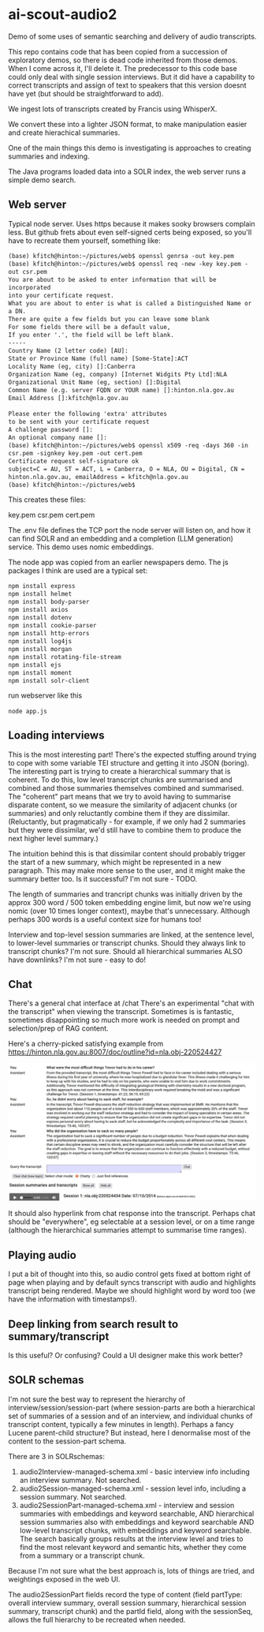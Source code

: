 # ai-scout-audio2

Demo of some uses of semantic searching and delivery of audio transcripts.

This repo contains code that has been copied from a succession of exploratory demos, so there is dead code inherited from those demos. When I come across it, I'll delete it.  The predecessor to this code base could only deal with single session interviews.  But it did have a capability to correct transcripts and assign of text to speakers that this version doesnt have yet (but should be straightforward to add).

We ingest lots of transcripts created by Francis using WhisperX.

We convert these into a lighter JSON format, to make manipulation easier and create hierachical summaries.

One of the main things this demo is investigating is approaches to creating summaries and indexing.

The Java programs loaded data into a SOLR index, the web server runs a simple demo search.


## Web server

Typical node server.  Uses https because it makes sooky browsers complain less.  But github frets about even self-signed certs being exposed, so you'll have to recreate them yourself, something like:

```
(base) kfitch@hinton:~/pictures/web$ openssl genrsa -out key.pem
(base) kfitch@hinton:~/pictures/web$ openssl req -new -key key.pem -out csr.pem
You are about to be asked to enter information that will be incorporated
into your certificate request.
What you are about to enter is what is called a Distinguished Name or a DN.
There are quite a few fields but you can leave some blank
For some fields there will be a default value,
If you enter '.', the field will be left blank.
-----
Country Name (2 letter code) [AU]:
State or Province Name (full name) [Some-State]:ACT
Locality Name (eg, city) []:Canberra
Organization Name (eg, company) [Internet Widgits Pty Ltd]:NLA
Organizational Unit Name (eg, section) []:Digital
Common Name (e.g. server FQDN or YOUR name) []:hinton.nla.gov.au
Email Address []:kfitch@nla.gov.au

Please enter the following 'extra' attributes
to be sent with your certificate request
A challenge password []:
An optional company name []:
(base) kfitch@hinton:~/pictures/web$ openssl x509 -req -days 360 -in csr.pem -signkey key.pem -out cert.pem
Certificate request self-signature ok
subject=C = AU, ST = ACT, L = Canberra, O = NLA, OU = Digital, CN = hinton.nla.gov.au, emailAddress = kfitch@nla.gov.au
(base) kfitch@hinton:~/pictures/web$
```

This creates these files:

key.pem csr.pem cert.pem

The .env file defines the TCP port the node server will listen on, and how it can find SOLR and an embedding and a completion (LLM generation) service.  This demo uses nomic embeddings.

The node app was copied from an earlier newspapers demo.  The js packages I think are used are a typical set:

```
npm install express
npm install helmet
npm install body-parser
npm install axios
npm install dotenv
npm install cookie-parser
npm install http-errors
npm install log4js
npm install morgan
npm install rotating-file-stream
npm install ejs
npm install moment
npm install solr-client
```

run webserver like this

`node app.js`


## Loading interviews

This is the most interesting part!  There's the expected stuffing around trying to cope with some variable TEI structure and getting it into JSON (boring).  The interesting part is trying to create a hierarchical summary that is coherent.  To do this, low level transcript chunks are summarised and combined and those summaries themselves combined and summarised.  The "coherent" part means that we try to avoid having to summarise disparate content, so we measure the similarity of adjacent chunks (or summaries) and only reluctantly combine them if they are dissimilar.  (Reluctantly, but pragmatically - for example, if we only had 2 summaries but they were dissimilar, we'd still have to combine them to produce the next higher level summary.)

The intuition behind this is that dissimilar content should probably trigger the start of a new summary, which might be represented in a new paragraph.  This may make more sense to the user, and it might make the summary better too. Is it successful?  I'm not sure - TODO.

The length of summaries and trancript chunks was initially driven by the approx 300 word / 500 token embedding engine limit, but now we're using nomic (over 10 times longer context), maybe that's unnecessary.  Although perhaps 300 words is a useful context size for humans too!

Interview and top-level session summaries are linked, at the sentence level, to lower-level summaries or transcript chunks.  Should they always link to transcript chunks?  I'm not sure.  Should all hierarchical summaries ALSO have downlinks?  I'm not sure - easy to do!

## Chat

There's a general chat interface at /chat
There's an experimental "chat with the transcript" when viewing the transcript.  Sometimes is is fantastic, sometimes disappointing so much more work is needed on prompt and selection/prep of RAG content.  

Here's a cherry-picked satisfying example from https://hinton.nla.gov.au:8007/doc/outline?id=nla.obj-220524427

![satisfying chat result](happyChat.jpg)

It should also hyperlink from chat response into the transcript.  Perhaps chat should be "everywhere", eg selectable at a session level, or on a time range (although the hierarchical summaries attempt to summarise time ranges).

## Playing audio

I put a bit of thought into this, so audio control gets fixed at bottom right of page when playing and by default syncs transcript with audio and highlights transcript being rendered.  Maybe we should highlight word by word too (we have the information with timestamps!).

## Deep linking from search result to summary/transcript

Is this useful?  Or confusing?  Could a UI designer make this work better?

## SOLR schemas

I'm not sure the best way to represent the hierarchy of interview/session/session-part (where session-parts are both a hierarchical set of summaries of a session and of an interview, and individual chunks of transcript content, typically a few minutes in length).  Perhaps a fancy Lucene parent-child structure?  But instead, here I denormalise most of the content to the session-part schema.

There are 3 in SOLRschemas:

1. audio2Interview-managed-schema.xml - basic interview info including an interview summary.  Not searched.
2. audio2Session-managed-schema.xml - session level info, including a session summary.  Not searched.
3. audio2SessionPart-managed-schema.xml - interview and session summaries with embeddings and keyword searchable, AND hierarchical session summaries also with embeddings and keyword searchable AND low-level transcript chunks, with embeddings and keyword searchable.  The search basically groups results at the interview level and tries to find the most relevant keyword and semantic hits, whether they come from a summary or a transcript chunk.

Because I'm not sure what the best approach is, lots of things are tried, and weightings exposed in the web UI.

The audio2SessionPart fields record the type of content (field partType: overall interview summary, overall session summary, hierarchical session summary, transcript chunk) and the partId field, along with the sessionSeq, allows the full hierarchy to be recreated when needed.
